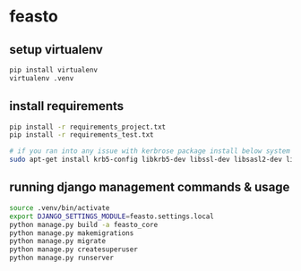 # feasto


## setup virtualenv

```sh
pip install virtualenv
virtualenv .venv
```

## install requirements

```bash
pip install -r requirements_project.txt
pip install -r requirements_test.txt

# if you ran into any issue with kerbrose package install below system dependencies
sudo apt-get install krb5-config libkrb5-dev libssl-dev libsasl2-dev libsasl2-modules-gssapi-mit python3.7-dev python3-dev -y

```

## running django management commands & usage

```sh
source .venv/bin/activate
export DJANGO_SETTINGS_MODULE=feasto.settings.local
python manage.py build -a feasto_core
python manage.py makemigrations
python manage.py migrate
python manage.py createsuperuser
python manage.py runserver
```